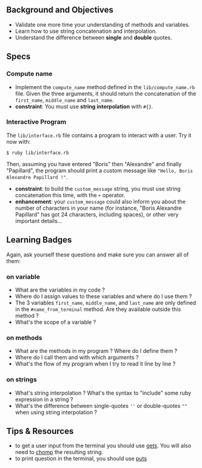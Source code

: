 ## Background and Objectives

- Validate one more time your understanding of methods and variables.
- Learn how to use string concatenation and interpolation.
- Understand the difference between **single** and **double** quotes.

## Specs

### Compute name

- Implement the `compute_name` method defined in the `lib/compute_name.rb` file. Given the three arguments, it should return the concatenation of the `first_name`, `middle_name` and `last_name`.
- **constraint**: You must use **string interpolation** with `#{}`.

### Interactive Program

The `lib/interface.rb` file contains a program to interact with a user. Try it now with:

```
$ ruby lib/interface.rb
```

Then, assuming you have entered "Boris" then "Alexandre" and finally "Papillard", the program should print a custom message like `"Hello, Boris Alexandre Papillard !"`.

* **constraint**: to build the `custom_message` string, you must use string concatenation this time, with the `+` operator.
* **enhancement**: your `custom_message` could also ìnform you about the number of characters in your name (for instance, "Boris Alexandre Papillard" has got 24 characters, including spaces), or other very important details...

## Learning Badges

Again, ask yourself these questions and make sure you can answer all of them:

### on variable
* What are the variables in my code ?
* Where do I assign values to these variables and where do I use them ?
* The 3 variables `first_name`, `middle_name`, and `last_name` are only defined in the `#name_from_terminal` method. Are they available outside this method ?
* What's the scope of a variable ?

### on methods
* What are the methods in my program ? Where do I define them ?
* Where do I call them and with which arguments ?
* What's the flow of my program when I try to read it line by line ?

### on strings
* What's string interpolation ? What's the syntax to "include" some ruby expression in a string ?
* What's the difference between single-quotes `''` or double-quotes `""` when using string interpolation ?


## Tips & Resources
* to get a user input from the terminal you should use <a href="http://www.ruby-doc.org/docs/Tutorial/part_02/user_input.html" target="_blank">gets</a>. You will also need to <a href="http://ruby-doc.org/core-2.0.0/String.html#method-i-chomp" target="_blank">chomp</a> the resulting string.
* to print question in the terminal, you should use <a href="http://www.ruby-doc.org/core-2.0.0/IO.html#method-i-puts" target="_blank">puts</a>


